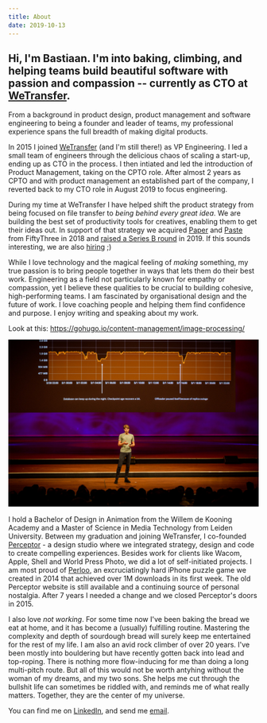 ```yaml
---
title: About
date: 2019-10-13
---
```


## **Hi, I'm Bastiaan.** I'm into baking, climbing, and helping teams build beautiful software with passion and compassion -- currently as CTO at [WeTransfer](https://wetransfer.com). 

From a background in product design, product management and software engineering to being a founder and leader of teams, my professional experience spans the full breadth of making digital products. 

In 2015 I joined [WeTransfer](https://wetransfer.com) (and I'm still there!) as VP Engineering. I led a small team of engineers through the delicious chaos of scaling a start-up, ending up as CTO in the process. I then intiated and led the introduction of Product Management, taking on the CPTO role. After almost 2 years as CPTO and with product management an established part of the company, I reverted back to my CTO role in August 2019 to focus engineering. 

During my time at WeTransfer I have helped shift the product strategy from being focused on file transfer to _being behind every great idea_. We are building the best set of productivity tools for creatives, enabling them to get their ideas out. In support of that strategy we acquired [Paper](http://paper.bywetransfer.com) and [Paste](https://paste.bywetransfer.com/) from FiftyThree in 2018 and [raised a Series B round](https://techcrunch.com/2019/08/19/wetransfer-cash/) in 2019. If this sounds interesting, we are also [hiring](https://wetransfer.homerun.co) ;)

While I love technology and the magical feeling of _making_ something, my true passion is to bring people together in ways that lets them do their best work. Engineering as a field not particularly known for empathy or compassion, yet I believe these qualities to be crucial to building cohesive, high-performing teams. I am fascinated by organisational design and the future of work. I love coaching people and helping them find confidence and purpose. I enjoy writing and speaking about my work.

Look at this: https://gohugo.io/content-management/image-processing/

![Speaking at the 2018 AWS Benelux Summit Keynote](aws-summit-2.jpeg)

I hold a Bachelor of Design in Animation from the Willem de Kooning Academy and a Master of Science in Media Technology from Leiden University. Between my graduation and joining WeTransfer, I co-founded [Perceptor](http://perceptor.nl/) - a design studio where we integrated strategy, design and code to create compelling experiences. Besides work for clients like Wacom, Apple, Shell and World Press Photo, we did a lot of self-initiated projects. I am most proud of [Perloo](https://www.engadget.com/2014/02/24/perloo-is-a-free-physics-based-puzzler-that-is-clever-and-engagi), an excruciatingly hard iPhone puzzle game we created in 2014 that achieved over 1M downloads in its first week. The old Perceptor website is still available and a continuing source of personal nostalgia. After 7 years I needed a change and we closed Perceptor's doors in 2015.

I also love _not working_. For some time now I've been baking the bread we eat at home, and it has become a (usually) fulfilling routine. Mastering the complexity and depth of sourdough bread will surely keep me entertained for the rest of my life. I am also an avid rock climber of over 20 years. I've been mostly into bouldering but have recently gotten back into lead and top-roping. There is nothing more flow-inducing for me than doing a long multi-pitch route. But all of this would not be worth antyhing without the woman of my dreams, and my two sons. She helps me cut through the bullshit life can sometimes be riddled with, and reminds me of what really matters. Together, they are the center of my universe.

You can find me on [LinkedIn](https://www.linkedin.com/in/bastiaanterhorst/), and send me [email](mailto:hi@bastiaan.cc).